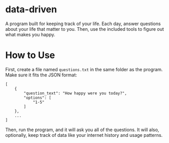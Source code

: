 # data-driven
A program built for keeping track of your life. Each day, answer questions about your life that matter to you. Then, use the included tools to figure out what makes you happy. 

# How to Use

First, create a file named `questions.txt` in the same folder as the program. Make sure it fits the JSON format: 

~~~~
[
    {
        "question_text": "How happy were you today?",
        "options": [
            "1-5"
        ]
    },
    ...
]
~~~~

Then, run the program, and it will ask you all of the questions. It will also, optionally, keep track of data like your internet history and usage patterns.

